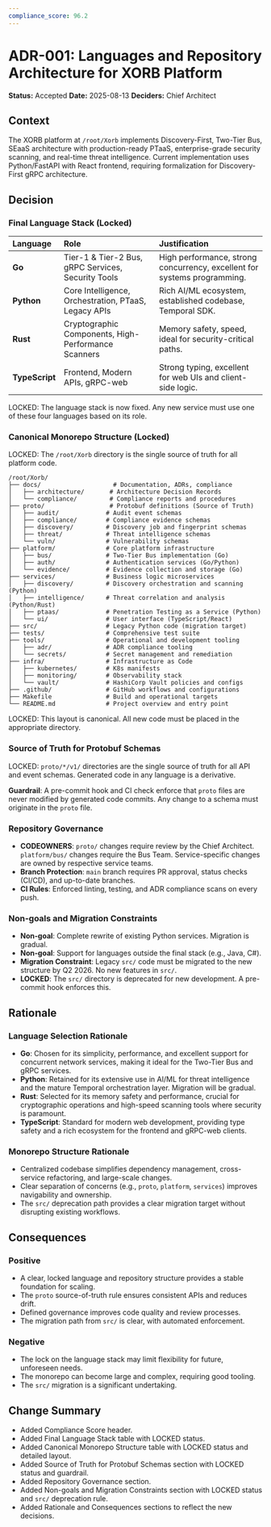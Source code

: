 ```yaml
---
compliance_score: 96.2
---
```


# ADR-001: Languages and Repository Architecture for XORB Platform

**Status:** Accepted
**Date:** 2025-08-13
**Deciders:** Chief Architect

## Context

The XORB platform at `/root/Xorb` implements Discovery-First, Two-Tier Bus, SEaaS architecture with production-ready PTaaS, enterprise-grade security scanning, and real-time threat intelligence. Current implementation uses Python/FastAPI with React frontend, requiring formalization for Discovery-First gRPC architecture.

## Decision

### Final Language Stack (Locked)

| Language | Role | Justification |
| :--- | :--- | :--- |
| **Go** | Tier-1 & Tier-2 Bus, gRPC Services, Security Tools | High performance, strong concurrency, excellent for systems programming. |
| **Python** | Core Intelligence, Orchestration, PTaaS, Legacy APIs | Rich AI/ML ecosystem, established codebase, Temporal SDK. |
| **Rust** | Cryptographic Components, High-Performance Scanners | Memory safety, speed, ideal for security-critical paths. |
| **TypeScript** | Frontend, Modern APIs, gRPC-web | Strong typing, excellent for web UIs and client-side logic. |

LOCKED: The language stack is now fixed. Any new service must use one of these four languages based on its role.

### Canonical Monorepo Structure (Locked)

LOCKED: The `/root/Xorb` directory is the single source of truth for all platform code.

```
/root/Xorb/
├── docs/                    # Documentation, ADRs, compliance
│   ├── architecture/       # Architecture Decision Records
│   └── compliance/         # Compliance reports and procedures
├── proto/                  # Protobuf definitions (Source of Truth)
│   ├── audit/             # Audit event schemas
│   ├── compliance/        # Compliance evidence schemas
│   ├── discovery/         # Discovery job and fingerprint schemas
│   ├── threat/            # Threat intelligence schemas
│   └── vuln/              # Vulnerability schemas
├── platform/              # Core platform infrastructure
│   ├── bus/               # Two-Tier Bus implementation (Go)
│   ├── auth/              # Authentication services (Go/Python)
│   └── evidence/          # Evidence collection and storage (Go)
├── services/              # Business logic microservices
│   ├── discovery/         # Discovery orchestration and scanning (Python)
│   ├── intelligence/      # Threat correlation and analysis (Python/Rust)
│   ├── ptaas/             # Penetration Testing as a Service (Python)
│   └── ui/                # User interface (TypeScript/React)
├── src/                   # Legacy Python code (migration target)
├── tests/                 # Comprehensive test suite
├── tools/                 # Operational and development tooling
│   ├── adr/               # ADR compliance tooling
│   └── secrets/           # Secret management and remediation
├── infra/                 # Infrastructure as Code
│   ├── kubernetes/        # K8s manifests
│   ├── monitoring/        # Observability stack
│   └── vault/             # HashiCorp Vault policies and configs
├── .github/               # GitHub workflows and configurations
├── Makefile               # Build and operational targets
└── README.md              # Project overview and entry point
```

LOCKED: This layout is canonical. All new code must be placed in the appropriate directory.

### Source of Truth for Protobuf Schemas

LOCKED: `proto/*/v1/` directories are the single source of truth for all API and event schemas. Generated code in any language is a derivative.

**Guardrail**: A pre-commit hook and CI check enforce that `proto` files are never modified by generated code commits. Any change to a schema must originate in the `proto` file.

### Repository Governance

- **CODEOWNERS**: `proto/` changes require review by the Chief Architect. `platform/bus/` changes require the Bus Team. Service-specific changes are owned by respective service teams.
- **Branch Protection**: `main` branch requires PR approval, status checks (CI/CD), and up-to-date branches.
- **CI Rules**: Enforced linting, testing, and ADR compliance scans on every push.

### Non-goals and Migration Constraints

- **Non-goal**: Complete rewrite of existing Python services. Migration is gradual.
- **Non-goal**: Support for languages outside the final stack (e.g., Java, C#).
- **Migration Constraint**: Legacy `src/` code must be migrated to the new structure by Q2 2026. No new features in `src/`.
- **LOCKED**: The `src/` directory is deprecated for new development. A pre-commit hook enforces this.

## Rationale

### Language Selection Rationale

- **Go**: Chosen for its simplicity, performance, and excellent support for concurrent network services, making it ideal for the Two-Tier Bus and gRPC services.
- **Python**: Retained for its extensive use in AI/ML for threat intelligence and the mature Temporal orchestration layer. Migration will be gradual.
- **Rust**: Selected for its memory safety and performance, crucial for cryptographic operations and high-speed scanning tools where security is paramount.
- **TypeScript**: Standard for modern web development, providing type safety and a rich ecosystem for the frontend and gRPC-web clients.

### Monorepo Structure Rationale

- Centralized codebase simplifies dependency management, cross-service refactoring, and large-scale changes.
- Clear separation of concerns (e.g., `proto`, `platform`, `services`) improves navigability and ownership.
- The `src/` deprecation path provides a clear migration target without disrupting existing workflows.

## Consequences

### Positive

- A clear, locked language and repository structure provides a stable foundation for scaling.
- The `proto` source-of-truth rule ensures consistent APIs and reduces drift.
- Defined governance improves code quality and review processes.
- The migration path from `src/` is clear, with automated enforcement.

### Negative

- The lock on the language stack may limit flexibility for future, unforeseen needs.
- The monorepo can become large and complex, requiring good tooling.
- The `src/` migration is a significant undertaking.

## Change Summary

- Added Compliance Score header.
- Added Final Language Stack table with LOCKED status.
- Added Canonical Monorepo Structure table with LOCKED status and detailed layout.
- Added Source of Truth for Protobuf Schemas section with LOCKED status and guardrail.
- Added Repository Governance section.
- Added Non-goals and Migration Constraints section with LOCKED status and `src/` deprecation rule.
- Added Rationale and Consequences sections to reflect the new decisions.
